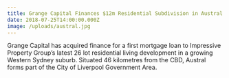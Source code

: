 ```yaml
---
title: Grange Capital Finances $12m Residential Subdivision in Austral
date: 2018-07-25T14:00:00.000Z
image: /uploads/austral.jpg
---
```

Grange Capital has acquired finance for a first mortgage loan to Impressive Property Group’s latest 26 lot residential living development in a growing Western Sydney suburb. Situated 46 kilometres from the CBD, Austral forms part of the City of Liverpool Government Area.
